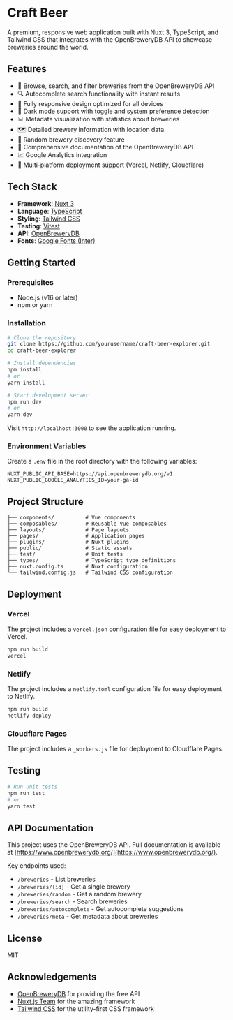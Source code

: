 # Craft Beer

A premium, responsive web application built with Nuxt 3, TypeScript, and Tailwind CSS that integrates with the OpenBreweryDB API to showcase breweries around the world.

## Features

- 🍺 Browse, search, and filter breweries from the OpenBreweryDB API
- 🔍 Autocomplete search functionality with instant results
- 📱 Fully responsive design optimized for all devices
- 🌙 Dark mode support with toggle and system preference detection
- 📊 Metadata visualization with statistics about breweries
- 🗺️ Detailed brewery information with location data
- 🎲 Random brewery discovery feature
- 📝 Comprehensive documentation of the OpenBreweryDB API
- 📈 Google Analytics integration
- 🚀 Multi-platform deployment support (Vercel, Netlify, Cloudflare)

## Tech Stack

- **Framework**: [Nuxt 3](https://nuxt.com/)
- **Language**: [TypeScript](https://www.typescriptlang.org/)
- **Styling**: [Tailwind CSS](https://tailwindcss.com/)
- **Testing**: [Vitest](https://vitest.dev/)
- **API**: [OpenBreweryDB](https://www.openbrewerydb.org/)
- **Fonts**: [Google Fonts (Inter)](https://fonts.google.com/specimen/Inter)

## Getting Started

### Prerequisites

- Node.js (v16 or later)
- npm or yarn

### Installation

```bash
# Clone the repository
git clone https://github.com/yourusername/craft-beer-explorer.git
cd craft-beer-explorer

# Install dependencies
npm install
# or
yarn install

# Start development server
npm run dev
# or
yarn dev
```

Visit `http://localhost:3000` to see the application running.

### Environment Variables

Create a `.env` file in the root directory with the following variables:

```
NUXT_PUBLIC_API_BASE=https://api.openbrewerydb.org/v1
NUXT_PUBLIC_GOOGLE_ANALYTICS_ID=your-ga-id
```

## Project Structure

```
├── components/          # Vue components
├── composables/         # Reusable Vue composables
├── layouts/             # Page layouts
├── pages/               # Application pages
├── plugins/             # Nuxt plugins
├── public/              # Static assets
├── test/                # Unit tests
├── types/               # TypeScript type definitions
├── nuxt.config.ts       # Nuxt configuration
└── tailwind.config.js   # Tailwind CSS configuration
```

## Deployment

### Vercel

The project includes a `vercel.json` configuration file for easy deployment to Vercel.

```bash
npm run build
vercel
```

### Netlify

The project includes a `netlify.toml` configuration file for easy deployment to Netlify.

```bash
npm run build
netlify deploy
```

### Cloudflare Pages

The project includes a `_workers.js` file for deployment to Cloudflare Pages.

## Testing

```bash
# Run unit tests
npm run test
# or
yarn test
```

## API Documentation

This project uses the OpenBreweryDB API. Full documentation is available at [https://www.openbrewerydb.org/](https://www.openbrewerydb.org/).

Key endpoints used:

- `/breweries` - List breweries
- `/breweries/{id}` - Get a single brewery
- `/breweries/random` - Get a random brewery
- `/breweries/search` - Search breweries
- `/breweries/autocomplete` - Get autocomplete suggestions
- `/breweries/meta` - Get metadata about breweries

## License

MIT

## Acknowledgements

- [OpenBreweryDB](https://www.openbrewerydb.org/) for providing the free API
- [Nuxt.js Team](https://nuxtjs.org/) for the amazing framework
- [Tailwind CSS](https://tailwindcss.com/) for the utility-first CSS framework
